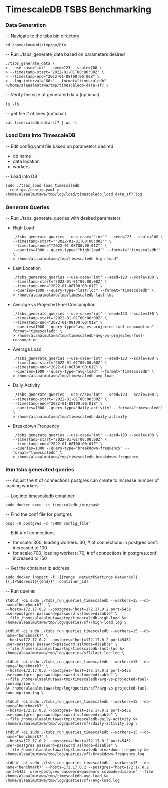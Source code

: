 # TimescaleDB TSBS Benchmarking

### Data Generation

-- Navigate to the tsbs bin directory 

```
cd /home/koumudi/tmp/go/bin
```
-- Run ./tsbs_generate_data based on parameters desired 
```
./tsbs_generate_data \
> --use-case="iot" --seed=123 --scale=700 \
> --timestamp-start="2022-01-01T00:00:00Z" \
> --timestamp-end="2022-01-08T00:00:00Z" \
> --log-interval="60s" --format="timescaledb" >/home/alaaalmutawa/tmp/timescaledb-data-sf7 \
```

-- Verify the size of generated data (optional)

```
ls -lh
```

-- get file # of lines (optional)

```
cat timescaledb-data-sf7 | wc -l
```

### Load Data into TimescaleDB

-- Edit config.yaml file based on parameters desired 

- db name 
- data location
- workers 

-- Load into DB 

```
sudo ./tsbs_load load timescaledb 
--config=./config.yaml > /home/alaaalmutawa/tmp/log/load/timescaledb_load_data_sf7.log
```

### Generate Queries 

-- Run ./tsbs_generate_queries with desired parameters 

- High Load
    ```
    ./tsbs_generate_queries --use-case=""iot"" --seed=123 --scale=100 \
    --timestamp-start=""2022-01-01T00:00:00Z"" \
    --timestamp-end=""2022-01-08T00:00:01Z"" \
    --queries=1000 --query-type=""high-load"" --format=""timescaledb"" \
    > /home/alaaalmutawa/tmp/timescaledb-high-load"
    ```
- Last Location 

    ```
    ./tsbs_generate_queries --use-case="iot" --seed=123 --scale=100 \
    --timestamp-start="2022-01-01T00:00:00Z" \
    --timestamp-end="2022-01-08T00:00:01Z" \
    --queries=1000 --query-type="last-loc" --format="timescaledb" \
    > /home/alaaalmutawa/tmp/timescaledb-last-loc
    ```
- Average vs Projected Fuel Consumption
    ```
    ./tsbs_generate_queries --use-case="iot" --seed=123 --scale=100 \
    --timestamp-start="2022-01-01T00:00:00Z" \
    --timestamp-end="2022-01-08T00:00:01Z" \
    --queries=1000 --query-type="avg-vs-projected-fuel-consumption" --format="timescaledb" \
    > /home/alaaalmutawa/tmp/timescaledb-avg-vs-projected-fuel-consumption
    ```
- Average Load    
    ```
    ./tsbs_generate_queries --use-case="iot" --seed=123 --scale=100 \
    --timestamp-start="2022-01-01T00:00:00Z" \
    --timestamp-end="2022-01-08T00:00:01Z" \
    --queries=1000 --query-type="avg-load" --format="timescaledb" \
    > /home/alaaalmutawa/tmp/timescaledb-avg-load
    ```
- Daily Activity 
    
    ```
    ./tsbs_generate_queries --use-case="iot" --seed=123 --scale=100 \
    --timestamp-start="2022-01-01T00:00:00Z" \
    --timestamp-end="2022-01-08T00:00:01Z" \
    --queries=1000 --query-type="daily-activity" --format="timescaledb" \
    > /home/alaaalmutawa/tmp/timescaledb-daily-activity 
    ```
- Breakdown Frequency 
    
    ```
    ./tsbs_generate_queries --use-case="iot" --seed=123 --scale=100 \
    --timestamp-start="2022-01-01T00:00:00Z" \
    --timestamp-end="2022-01-08T00:00:01Z" \
    --queries=1000 --query-type="breakdown-frequency" --format="timescaledb" \
    > /home/alaaalmutawa/tmp/timescaledb-breakdown-frequency
    ```
    
### Run tsbs generated queries 

--- Adjust the # of connections postgres can create to increase number of loading workers ---

-- Log into timescaledb conatiner 

```
sudo docker exec -it timescaledb /bin/bash
```

-- Find the conf file for postgres 

```
psql -U postgres -c 'SHOW config_file'
```

-- Edit # of connections 

- for scale: 300, loading workers: 30, # of connections in postgres.conf: increased to 100
- for scale: 700, loading workers: 70, # of connections in postgres.conf: increased to 150

-- Get the container ip address 

```
sudo docker inspect -f '{{range .NetworkSettings.Networks}}{{.IPAddress}}{{end}}' [container_id]
```

-- Run queries 

``` 
stdbuf -oL sudo ./tsbs_run_queries_timescaledb --workers=15 --db-name="benchmark7"  \
--hosts=172.17.0.2 --postgres="host=172.17.0.2 port=5432  user=postgres password=password sslmode=disable" \
--file /home/alaaalmutawa/tmp/timescaledb-high-load &> /home/alaaalmutawa/tmp/log/queries/sf7/high-load.log \
```

``` 
stdbuf -oL sudo ./tsbs_run_queries_timescaledb --workers=15 --db-name="benchmark7" \
--hosts=172.17.0.2 --postgres="host=172.17.0.2 port=5432  user=postgres password=password sslmode=disable" \
--file /home/alaaalmutawa/tmp/timescaledb-last-loc &> /home/alaaalmutawa/tmp/log/queries/sf7/last-loc.log \
```

``` 
stdbuf -oL sudo ./tsbs_run_queries_timescaledb --workers=15 --db-name="benchmark7" \
--hosts=172.17.0.2 --postgres="host=172.17.0.2 port=5432  user=postgres password=password sslmode=disable" \
--file /home/alaaalmutawa/tmp/timescaledb-avg-vs-projected-fuel-consumption \
&> /home/alaaalmutawa/tmp/log/queries/sf7/avg-vs-projected-fuel-consumption.log \
```

```
stdbuf -oL sudo ./tsbs_run_queries_timescaledb --workers=15 --db-name="benchmark7" \
--hosts=172.17.0.2 --postgres="host=172.17.0.2 port=5432  user=postgres password=password sslmode=disable" \
--file /home/alaaalmutawa/tmp/timescaledb-daily-activity &> /home/alaaalmutawa/tmp/log/queries/sf7/daily-activity.log \
```

```
stdbuf -oL sudo ./tsbs_run_queries_timescaledb --workers=15 --db-name="benchmark7" \
--hosts=172.17.0.2 --postgres="host=172.17.0.2 port=5432  user=postgres password=password sslmode=disable" \
--file /home/alaaalmutawa/tmp/timescaledb-breakdown-frequency &> /home/alaaalmutawa/tmp/log/queries/sf7/breakdown-frequency.log
```

```
stdbuf -oL sudo ./tsbs_run_queries_timescaledb --workers=15 --db-name="benchmark7" --hosts=172.17.0.2 --postgres="host=172.17.0.2 port=5432  user=postgres password=password sslmode=disable" --file /home/alaaalmutawa/tmp/timescaledb-avg-load &> /home/alaaalmutawa/tmp/log/queries/sf7/avg-load.log
```
